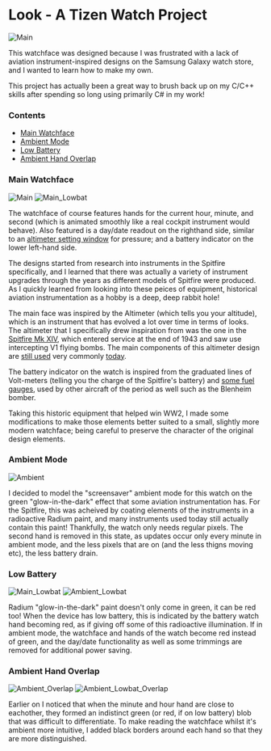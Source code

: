 # Look - A Tizen Watch Project

![Main](https://user-images.githubusercontent.com/39959063/155225316-8fc0301a-a282-4879-89d3-1120acb93976.png)

This watchface was designed because I was frustrated with a lack of aviation instrument-inspired designs on the Samsung Galaxy watch store, and I wanted to learn how to make my own.

This project has actually been a great way to brush back up on my C/C++ skills after spending so long using primarily C# in my work!

### Contents
- [Main Watchface](https://github.com/flyscript/Look#main-watchface)
- [Ambient Mode](https://github.com/flyscript/Look#ambient-mode)
- [Low Battery](https://github.com/flyscript/Look#low-battery)
- [Ambient Hand Overlap](https://github.com/flyscript/Look#ambient-hand-overlap)

### Main Watchface
![Main](https://user-images.githubusercontent.com/39959063/155225316-8fc0301a-a282-4879-89d3-1120acb93976.png)
![Main_Lowbat](https://user-images.githubusercontent.com/39959063/155229907-bf52daff-215f-45e5-8276-95c2a2e4ea70.png)

The watchface of course features hands for the current hour, minute, and second (which is animated smoothly like a real cockpit instrument would behave). Also featured is a day/date readout on the righthand side, similar to an [altimeter setting window](http://learntoflyblog.com/2015/04/16/cfi-brief-pitot-static-systems-and-flight-instruments-part-ii/) for pressure; and a battery indicator on the lower left-hand side.

The designs started from research into instruments in the Spitfire specifically, and I learned that there was actually a variety of instrument upgrades through the years as different models of Spitfire were produced. As I quickly learned from looking into these peices of equipment, historical aviation instrumentation as a hobby is a deep, deep rabbit hole!

The main face was inspired by the Altimeter (which tells you your altitude), which is an instrument that has evolved a lot over time in terms of looks. The altimeter that I specifically drew inspiration from was the one in the [Spitfire Mk XIV](https://en.wikipedia.org/wiki/Supermarine_Spitfire_(Griffon-powered_variants)#Mk_XIV_(type_379)), which entered service at the end of 1943 and saw use intercepting V1 flying bombs. The main components of this altimeter design are [still used](https://sarasotaavionics.com/avionics/5934pm3a-unlighted) very commonly [today](https://www.chiefaircraft.com/utd-5934p3.html).

The battery indicator on the watch is inspired from the graduated lines of Volt-meters (telling you the charge of the Spitfire's battery) and [some fuel gauges](http://spitfirespares.co.uk/Instruments%20fuel%20gauges%208.html), used by other aircraft of the period as well such as the Blenheim bomber.

Taking this historic equipment that helped win WW2, I made some modifications to make those elements better suited to a small, slightly more modern watchface; being careful to preserve the character of the original design elements.

### Ambient Mode
![Ambient](https://user-images.githubusercontent.com/39959063/155225518-8d5e95fe-07b9-44d7-b172-9b438b2db120.png)

I decided to model the "screensaver" ambient mode for this watch on the green "glow-in-the-dark" effect that some aviation instrumentation has. For the Spitfire, this was acheived by coating elements of the instruments in a radioactive Radium paint, and many instruments used today still actually contain this paint! Thankfully, the watch only needs regular pixels. The second hand is removed in this state, as updates occur only every minute in ambient mode, and the less pixels that are on (and the less thigns moving etc), the less battery drain.

### Low Battery
![Main_Lowbat](https://user-images.githubusercontent.com/39959063/155230026-3aa25a18-a495-431d-89f2-8099fbabd336.png)
![Ambient_Lowbat](https://user-images.githubusercontent.com/39959063/155230041-9623a581-5089-463e-9dfe-4250cba8708d.png)

Radium "glow-in-the-dark" paint doesn't only come in green, it can be red too! When the device has low battery, this is indicated by the battery watch hand becoming red, as if giving off some of this radioactive illumination. If in ambient mode, the watchface and hands of the watch become red instead of green, and the day/date functionality as well as some trimmings are removed for additional power saving.

### Ambient Hand Overlap
![Ambient_Overlap](https://user-images.githubusercontent.com/39959063/155229419-2bdf200d-0f78-4646-bfab-8f3d0b7d0dd6.png)
![Ambient_Lowbat_Overlap](https://user-images.githubusercontent.com/39959063/155230181-38fe7181-c1cf-4c71-ae9a-56642f180a92.png)

Earlier on I noticed that when the minute and hour hand are close to eachother, they formed an indistinct green (or red, if on low battery) blob that was difficult to differentiate. To make reading the watchface whilst it's ambient more intuitive, I added black borders around each hand so that they are more distinguished.
